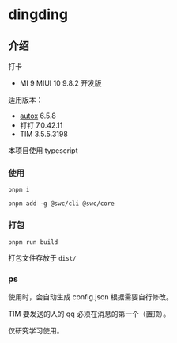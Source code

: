 # dingding

## 介绍

打卡

-   MI 9 MIUI 10 9.8.2 开发版

适用版本：

-   [autox](https://github.com/kkevsekk1/AutoX) 6.5.8
-   钉钉 7.0.42.11
-   TIM 3.5.5.3198

本项目使用 typescript

### 使用

`pnpm i`

`pnpm add -g @swc/cli @swc/core`

### 打包

`pnpm run build`

打包文件存放于 `dist/`

### ps

使用时，会自动生成 config.json 根据需要自行修改。

TIM 要发送的人的 qq 必须在消息的第一个（置顶）。

仅研究学习使用。
